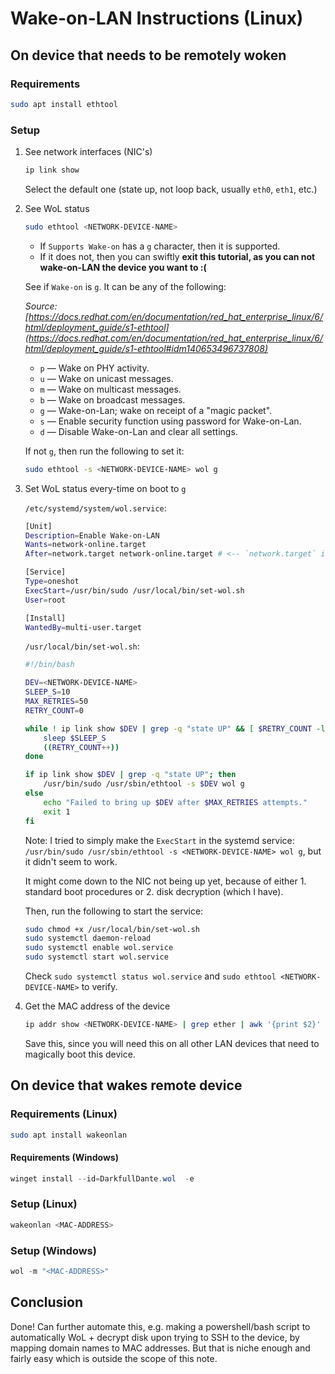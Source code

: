 # Wake-on-LAN Instructions (Linux)

## On device that needs to be remotely woken

### Requirements

```bash
sudo apt install ethtool
```

### Setup

1. See network interfaces (NIC's)

    ```bash
    ip link show
    ```

    Select the default one (state up, not loop back, usually `eth0`, `eth1`, etc.)

2. See WoL status

    ```bash
    sudo ethtool <NETWORK-DEVICE-NAME>
    ```

    * If `Supports Wake-on` has a `g` character, then it is supported.
    * If it does not, then you can swiftly **exit this tutorial, as you can not wake-on-LAN the device you want to :(**

    See if `Wake-on` is `g`. It can be any of the following:

    _Source: [https://docs.redhat.com/en/documentation/red_hat_enterprise_linux/6/html/deployment_guide/s1-ethtool](https://docs.redhat.com/en/documentation/red_hat_enterprise_linux/6/html/deployment_guide/s1-ethtool#idm140653496737808)_

    * `p` — Wake on PHY activity.
    * `u` — Wake on unicast messages.
    * `m` — Wake on multicast messages.
    * `b` — Wake on broadcast messages.
    * `g` — Wake-on-Lan; wake on receipt of a "magic packet".
    * `s` — Enable security function using password for Wake-on-Lan.
    * `d` — Disable Wake-on-Lan and clear all settings.

    If not `g`, then run the following to set it:

    ```bash
    sudo ethtool -s <NETWORK-DEVICE-NAME> wol g
    ```

3. Set WoL status every-time on boot to `g`

    `/etc/systemd/system/wol.service`:

    ```bash
    [Unit]
    Description=Enable Wake-on-LAN
    Wants=network-online.target
    After=network.target network-online.target # <-- `network.target` is optional, backwards compatibility

    [Service]
    Type=oneshot
    ExecStart=/usr/bin/sudo /usr/local/bin/set-wol.sh
    User=root

    [Install]
    WantedBy=multi-user.target
    ```

    `/usr/local/bin/set-wol.sh`:

    ```bash
    #!/bin/bash

    DEV=<NETWORK-DEVICE-NAME>
    SLEEP_S=10
    MAX_RETRIES=50
    RETRY_COUNT=0

    while ! ip link show $DEV | grep -q "state UP" && [ $RETRY_COUNT -lt $MAX_RETRIES ]; do
        sleep $SLEEP_S
        ((RETRY_COUNT++))
    done

    if ip link show $DEV | grep -q "state UP"; then
        /usr/bin/sudo /usr/sbin/ethtool -s $DEV wol g
    else
        echo "Failed to bring up $DEV after $MAX_RETRIES attempts."
        exit 1
    fi
    ```

    Note: I tried to simply make the `ExecStart` in the systemd service: `/usr/bin/sudo /usr/sbin/ethtool -s <NETWORK-DEVICE-NAME> wol g`, but it didn't seem to work.

    It might come down to the NIC not being up yet, because of either 1. standard boot procedures or 2. disk decryption (which I have).

    Then, run the following to start the service:

    ```bash
    sudo chmod +x /usr/local/bin/set-wol.sh
    sudo systemctl daemon-reload
    sudo systemctl enable wol.service
    sudo systemctl start wol.service
    ```

    Check `sudo systemctl status wol.service` and `sudo ethtool <NETWORK-DEVICE-NAME>` to verify.

4. Get the MAC address of the device

    ```bash
    ip addr show <NETWORK-DEVICE-NAME> | grep ether | awk '{print $2}'
    ```

    Save this, since you will need this on all other LAN devices that need to magically boot this device.

## On device that wakes remote device

### Requirements (Linux)

```bash
sudo apt install wakeonlan
```

#### Requirements (Windows)

```powershell
winget install --id=DarkfullDante.wol  -e
```

### Setup (Linux)

```bash
wakeonlan <MAC-ADDRESS>
```

### Setup (Windows)

```powershell
wol -m "<MAC-ADDRESS>"
```

## Conclusion

Done! Can further automate this, e.g. making a powershell/bash script to automatically WoL + decrypt disk upon trying to SSH to the device, by mapping domain names to MAC addresses. But that is niche enough and fairly easy which is outside the scope of this note.
